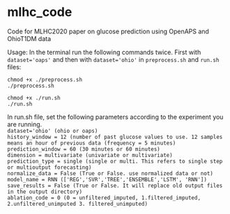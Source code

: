 # mlhc_code

Code for MLHC2020 paper on glucose prediction using OpenAPS and OhioT1DM data

Usage:
In the terminal run the following commands twice. First with `dataset='oaps'` and then with `dataset='ohio'` in `preprocess.sh` and `run.sh` files:  

`chmod +x ./preprocess.sh`  
`./preprocess.sh`   

`chmod +x ./run.sh`  
`./run.sh`

In run.sh file, set the following parameters according to the experiment you
are running.  
`dataset='ohio' (ohio or oaps)`  
`history_window = 12 (number of past glucose values to use. 12 samples means an hour of previous data (frequency = 5 minutes) `   
`prediction_window = 60 (30 minutes or 60 minutes)`  
`dimension = multivariate (univariate or multivariate)`  
`prediction_type = single (single or multi. This refers to single step or multioutput forecasting)`  
`normalize_data = False (True or False. use normalized data or not)`  
`model_name = RNN (['REG','SVR','TREE','ENSEMBLE','LSTM', 'RNN'])`  
`save_results = False (True or False. It will replace old output files in the output directory)`  
`ablation_code = 0 (0 = unfiltered_imputed, 1.filtered_imputed, 2.unfiltered_unimputed 3. filtered_unimputed)  `